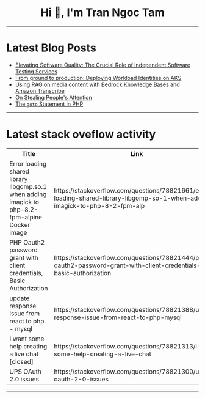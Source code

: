 <h1 align="center">Hi 👋, I'm Tran Ngoc Tam</h1>

---

# Latest Blog Posts 
<!-- BLOG-POST-LIST:START -->
- [Elevating Software Quality: The Crucial Role of Independent Software Testing Services](https://dev.to/testree/elevating-software-quality-the-crucial-role-of-independent-software-testing-services-gkl)
- [From ground to production: Deploying Workload Identities on AKS](https://dev.to/anderson_leite_468328fb8b/from-ground-to-production-deploying-workload-identities-on-aks-57lj)
- [Using RAG on media content with Bedrock Knowledge Bases and Amazon Transcribe](https://dev.to/zied/using-rag-on-media-content-with-bedrock-knowledge-bases-and-amazon-transcribe-2kpf)
- [On Stealing People&#39;s Attention](https://dev.to/imtiaz101325/on-stealing-peoples-attention-5ej2)
- [The `goto` Statement in PHP](https://dev.to/ayanozturk/the-goto-statement-in-php-49nb)
<!-- BLOG-POST-LIST:END -->

---

# Latest stack oveflow activity
<table>
  <tr><th>Title</th><th>Link</th></tr>
  <!-- STACKOVERFLOW:START --><tr><td>Error loading shared library libgomp.so.1 when adding imagick to php-8.2-fpm-alpine Docker image</td><td>https://stackoverflow.com/questions/78821661/error-loading-shared-library-libgomp-so-1-when-adding-imagick-to-php-8-2-fpm-alp</td></tr><tr><td>PHP Oauth2 password grant with client credentials, Basic Authorization</td><td>https://stackoverflow.com/questions/78821444/php-oauth2-password-grant-with-client-credentials-basic-authorization</td></tr><tr><td>update response issue from react to php - mysql</td><td>https://stackoverflow.com/questions/78821388/update-response-issue-from-react-to-php-mysql</td></tr><tr><td>I want some help creating a live chat [closed]</td><td>https://stackoverflow.com/questions/78821313/i-want-some-help-creating-a-live-chat</td></tr><tr><td>UPS OAuth 2.0 issues</td><td>https://stackoverflow.com/questions/78821300/ups-oauth-2-0-issues</td></tr><!-- STACKOVERFLOW:END -->
</table>

---


